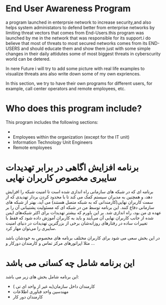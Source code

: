 #  End User Awareness Program

a program launched in enterprsie network to increase security,and also helps system administators to defend better from enterprise networks by limiting threat vectors that comes from End-Users.this program was launched by me in the network that was responsible for its support.i do believe that most of threats to most secured networks comes from its END-USERS and should educate them and show them just with some simple changes in their daily attidutes some of most biggest threats in cyberscurity world can be detered.

<p>In nere Future i will try to add some picture with real life examples to visualize threats ans also write down some of my own expriences.</p>
<p>In this section, we try to have their own programs for different users, for example, call center operators and remote employees, etc.</p>

# Who does this program include?
<p>This program includes the following sections:</p>
<ul><li>
<li>Employees within the organization (except for the IT unit)</li>
<li>Information Technology Unit Engineers</li>
<li>Remote employees</li>
</ul>




<h1>برنامه افزایش اگاهی در برابر تهدیدات سایبری مخصوص کاربران نهایی</h1>
<p>برنامه ای که در شبکه های سازمانی راه اندازی شده است تا امنیت  شبکه را افزایش دهد، و همچنین به مدیران سیستم کمک می کند تا با محدود کردن بردار تهدیدی که از سمت  کاربران نهایی(کارمندانی که به شبکه متصل هستند) می آید، بهتر از شبکه های سازمانی دفاع کنند. این برنامه توسط من در شبکه ای که مسئولیت پشتیبانی آن را بر عهده ی من بود، راه اندازی شد. بر این باورم که بیشتر تهدیدات برای اکثر شبکه‌های ایمن شده  از جانب کاربران نهایی آن می‌آیند و باید به کاربران آموزش داده شود که فقط با تغییرات ساده در رفتارهای روزانه‌شان برخی از بزرگترین تهدیدات در دنیای امنیت سایبری را می‌توان مهار کرد.
</p>
<p>در این بخش سعی می شود برای کاربران مختلف برنامه های مخصوص به خودشان باشد مثلا اپراتورهای مرکز تماس و کارمندان دورکار و ...</p>

# این برنامه شامل چه کسانی می باشد
<p>این برنامه شامل بخش های زیر می باشد:</p>
<ul>
<li>کارمندان داخل سازمان(به غیر از واحد ای تی )</li>
<li>مهندسین واحد فناوری اطلاعات</li>
<li>کارمندان دور کار</li>
</ul>